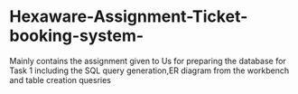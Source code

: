 # Hexaware-Assignment-Ticket-booking-system-
Mainly contains the assignment given to Us for preparing the database for Task 1 including the SQL query generation,ER diagram from the workbench and table creation quesries 
